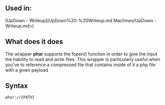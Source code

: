## Used in:
[UpDown - Writeup](UpDown%20-%20Writeup.md Machines/UpDown - Writeup.md>)

## What does it does
The wrapper __phar__ supports the fopen() function in order to give the input the hability to read and write files. This wrapper is particularly useful when you've to reference a compressed file that contains inside of it a php file with a given payload

## Syntax
`phar://{PATH}`